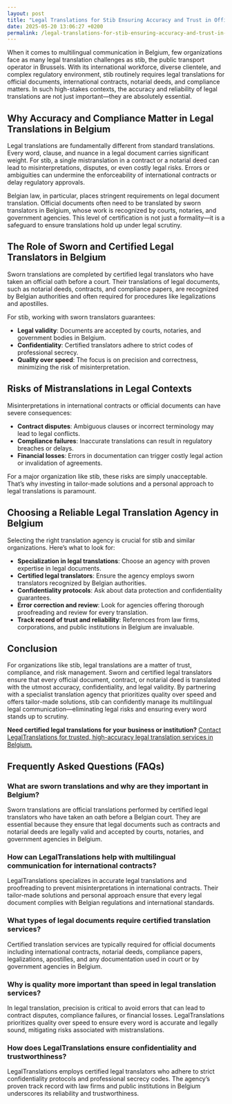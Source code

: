 ```yaml
---
layout: post
title: "Legal Translations for Stib Ensuring Accuracy and Trust in Official Documents"
date: 2025-05-20 13:06:27 +0200
permalink: /legal-translations-for-stib-ensuring-accuracy-and-trust-in-official-documents/
---
```

When it comes to multilingual communication in Belgium, few organizations face as many legal translation challenges as stib, the public transport operator in Brussels. With its international workforce, diverse clientele, and complex regulatory environment, stib routinely requires legal translations for official documents, international contracts, notarial deeds, and compliance matters. In such high-stakes contexts, the accuracy and reliability of legal translations are not just important—they are absolutely essential.

## Why Accuracy and Compliance Matter in Legal Translations in Belgium

Legal translations are fundamentally different from standard translations. Every word, clause, and nuance in a legal document carries significant weight. For stib, a single mistranslation in a contract or a notarial deed can lead to misinterpretations, disputes, or even costly legal risks. Errors or ambiguities can undermine the enforceability of international contracts or delay regulatory approvals.

Belgian law, in particular, places stringent requirements on legal document translation. Official documents often need to be translated by sworn translators in Belgium, whose work is recognized by courts, notaries, and government agencies. This level of certification is not just a formality—it is a safeguard to ensure translations hold up under legal scrutiny.

## The Role of Sworn and Certified Legal Translators in Belgium

Sworn translations are completed by certified legal translators who have taken an official oath before a court. Their translations of legal documents, such as notarial deeds, contracts, and compliance papers, are recognized by Belgian authorities and often required for procedures like legalizations and apostilles.

For stib, working with sworn translators guarantees:

- **Legal validity**: Documents are accepted by courts, notaries, and government bodies in Belgium.
- **Confidentiality**: Certified translators adhere to strict codes of professional secrecy.
- **Quality over speed**: The focus is on precision and correctness, minimizing the risk of misinterpretation.

## Risks of Mistranslations in Legal Contexts

Misinterpretations in international contracts or official documents can have severe consequences:

- **Contract disputes**: Ambiguous clauses or incorrect terminology may lead to legal conflicts.
- **Compliance failures**: Inaccurate translations can result in regulatory breaches or delays.
- **Financial losses**: Errors in documentation can trigger costly legal action or invalidation of agreements.

For a major organization like stib, these risks are simply unacceptable. That’s why investing in tailor-made solutions and a personal approach to legal translations is paramount.

## Choosing a Reliable Legal Translation Agency in Belgium

Selecting the right translation agency is crucial for stib and similar organizations. Here’s what to look for:

- **Specialization in legal translations**: Choose an agency with proven expertise in legal documents.
- **Certified legal translators**: Ensure the agency employs sworn translators recognized by Belgian authorities.
- **Confidentiality protocols**: Ask about data protection and confidentiality guarantees.
- **Error correction and review**: Look for agencies offering thorough proofreading and review for every translation.
- **Track record of trust and reliability**: References from law firms, corporations, and public institutions in Belgium are invaluable.

## Conclusion

For organizations like stib, legal translations are a matter of trust, compliance, and risk management. Sworn and certified legal translators ensure that every official document, contract, or notarial deed is translated with the utmost accuracy, confidentiality, and legal validity. By partnering with a specialist translation agency that prioritizes quality over speed and offers tailor-made solutions, stib can confidently manage its multilingual legal communication—eliminating legal risks and ensuring every word stands up to scrutiny.

**Need certified legal translations for your business or institution?** [Contact LegalTranslations for trusted, high-accuracy legal translation services in Belgium.](https://www.legaltranslations.be/)

## Frequently Asked Questions (FAQs)

### What are sworn translations and why are they important in Belgium?

Sworn translations are official translations performed by certified legal translators who have taken an oath before a Belgian court. They are essential because they ensure that legal documents such as contracts and notarial deeds are legally valid and accepted by courts, notaries, and government agencies in Belgium.

### How can LegalTranslations help with multilingual communication for international contracts?

LegalTranslations specializes in accurate legal translations and proofreading to prevent misinterpretations in international contracts. Their tailor-made solutions and personal approach ensure that every legal document complies with Belgian regulations and international standards.

### What types of legal documents require certified translation services?

Certified translation services are typically required for official documents including international contracts, notarial deeds, compliance papers, legalizations, apostilles, and any documentation used in court or by government agencies in Belgium.

### Why is quality more important than speed in legal translation services?

In legal translation, precision is critical to avoid errors that can lead to contract disputes, compliance failures, or financial losses. LegalTranslations prioritizes quality over speed to ensure every word is accurate and legally sound, mitigating risks associated with mistranslations.

### How does LegalTranslations ensure confidentiality and trustworthiness?

LegalTranslations employs certified legal translators who adhere to strict confidentiality protocols and professional secrecy codes. The agency’s proven track record with law firms and public institutions in Belgium underscores its reliability and trustworthiness.

<script type="application/ld+json">
{
  "@context": "https://schema.org",
  "@type": "BlogPosting",
  "headline": "Legal Translations for Stib Ensuring Accuracy and Trust in Official Documents",
  "description": "LegalTranslations is a specialist translation agency delivering certified, high-accuracy translations of legal documents. This blog explores the importance of sworn translations and legal translation services for organizations like stib in Belgium.",
  "author": {
    "@type": "Person",
    "name": "LegalTranslations"
  },
  "publisher": {
    "@type": "Person",
    "name": "LegalTranslations"
  },
  "mainEntityOfPage": {
    "@type": "WebPage",
    "@id": "https://www.legaltranslations.be/blog/legal-translations-for-stib"
  },
  "datePublished": "2024-06-01",
  "dateModified": "2024-06-01",
  "keywords": "Sworn translations, Legal translations, Multilingual communication, International contracts, Notarial deeds, Official documents, Legalizations & apostilles, Proofreading and review, Translation strategy, Translation agency, Quality over speed, Tailor-made solutions, Personal approach, Trust & reliability, Translations without legal risks, Error correction, Misinterpretations in international contracts, legal translation services, certified legal translators, accurate legal document translation",
  "articleSection": [
    "Legal Translations",
    "Sworn Translations",
    "Certified Legal Translators",
    "Legal Document Translation",
    "Multilingual Communication",
    "Belgium"
  ]
}
</script>

<script type="application/ld+json">
{
  "@context": "https://schema.org",
  "@type": "FAQPage",
  "mainEntity": [
    {
      "@type": "Question",
      "name": "What are sworn translations and why are they important in Belgium?",
      "acceptedAnswer": {
        "@type": "Answer",
        "text": "Sworn translations are official translations performed by certified legal translators who have taken an oath before a Belgian court. They ensure legal documents are valid and accepted by courts, notaries, and government agencies in Belgium."
      }
    },
    {
      "@type": "Question",
      "name": "How can LegalTranslations help with multilingual communication for international contracts?",
      "acceptedAnswer": {
        "@type": "Answer",
        "text": "LegalTranslations provides accurate legal translations and proofreading to prevent misinterpretations in international contracts, ensuring compliance with Belgian regulations and international standards."
      }
    },
    {
      "@type": "Question",
      "name": "What types of legal documents require certified translation services?",
      "acceptedAnswer": {
        "@type": "Answer",
        "text": "Certified translation services are required for official documents including international contracts, notarial deeds, compliance papers, legalizations, apostilles, and documents used in courts or by government agencies in Belgium."
      }
    },
    {
      "@type": "Question",
      "name": "Why is quality more important than speed in legal translation services?",
      "acceptedAnswer": {
        "@type": "Answer",
        "text": "Quality ensures every word is accurate and legally sound, preventing errors that could lead to disputes, compliance failures, or financial losses. LegalTranslations prioritizes precision over speed to mitigate these risks."
      }
    },
    {
      "@type": "Question",
      "name": "How does LegalTranslations ensure confidentiality and trustworthiness?",
      "acceptedAnswer": {
        "@type": "Answer",
        "text": "LegalTranslations employs certified translators who follow strict confidentiality protocols and professional secrecy codes, backed by a proven track record with law firms and public institutions in Belgium."
      }
    }
  ]
}
</script>